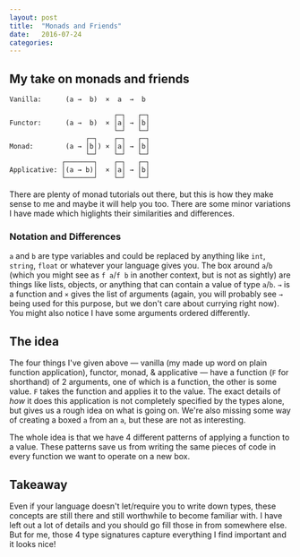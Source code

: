 ```yaml
---
layout: post
title:  "Monads and Friends"
date:   2016-07-24
categories:
---
```


## My take on monads and friends

```
Vanilla:      (a →  b)  ×  a  →  b

                          ┌─┐   ┌─┐
Functor:      (a →  b)  × │a│ → │b│ 
                          └─┘   └─┘
                   ┌─┐    ┌─┐   ┌─┐
Monad:        (a → │b│) × │a│ → │b│ 
                   └─┘    └─┘   └─┘
             ┌───────┐    ┌─┐   ┌─┐
Applicative: │(a → b)│  × │a│ → │b│ 
             └───────┘    └─┘   └─┘
```

There are plenty of monad tutorials out there, but this is how they make sense to me and maybe it will help you too. There are some minor variations I have made which higlights their similarities and differences.

### Notation and Differences

`a` and `b` are type variables and could be replaced by anything like `int`, `string`, `float` or whatever your language gives you. The box around `a`/`b` (which you might see as `f a`/`f b` in another context, but is not as sightly) are things like lists, objects, or anything that can contain a value of type `a`/`b`. `→` is a function and `×` gives the list of arguments (again, you will probably see `→` being used for this purpose, but we don't care about currying right now). You might also notice I have some arguments ordered differently.

## The idea

The four things I've given above — vanilla (my made up word on plain function application), functor, monad, & applicative — have a function (`F` for shorthand) of 2 arguments, one of which is a function, the other is some value. `F` takes the function and applies it to the value. The exact details of *how* it does this application is not completely specified by the types alone, but gives us a rough idea on what is going on. We're also missing some way of creating a boxed `a` from an `a`, but these are not as interesting. 

The whole idea is that we have 4 different patterns of applying a function to a value. These patterns save us from writing the same pieces of code in every function we want to operate on a new box.

## Takeaway

Even if your language doesn't let/require you to write down types, these concepts are still there and still worthwhile to become familiar with. I have left out a lot of details and you should go fill those in from somewhere else. But for me, those 4 type signatures capture everything I find important and it looks nice!
